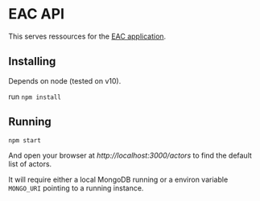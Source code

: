# EAC API

This serves ressources for the [EAC application](https://github.com/betagouv/eac).


## Installing

Depends on node (tested on v10).

run `npm install`


## Running

`npm start`

And open your browser at _http://localhost:3000/actors_ to find the default
list of actors.

It will require either a local MongoDB running or a environ variable `MONGO_URI`
pointing to a running instance.
